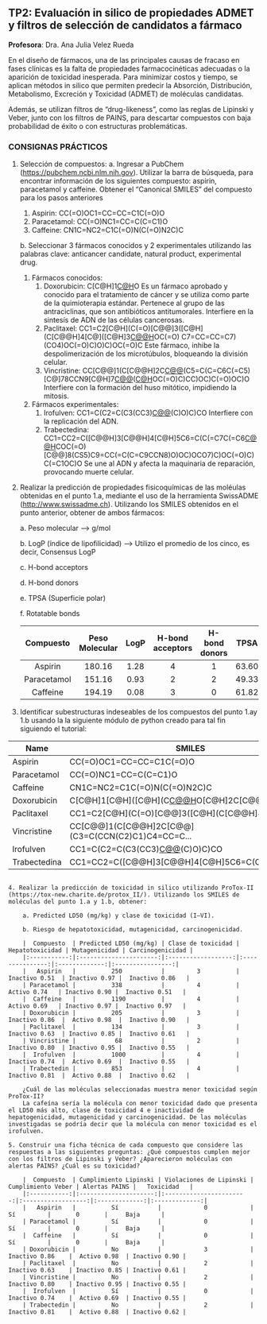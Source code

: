 

## TP2: Evaluación in silico de propiedades ADMET y filtros de selección de candidatos a fármaco

**Profesora**: Dra. Ana Julia Velez Rueda

En el diseño de fármacos, una de las principales causas de fracaso en fases clínicas es la falta de propiedades farmacocinéticas adecuadas o la aparición de toxicidad inesperada. Para minimizar costos y tiempo, se aplican métodos in silico que permiten predecir la Absorción, Distribución, Metabolismo, Excreción y Toxicidad (ADMET) de moléculas candidatas.

Además, se utilizan filtros de “drug-likeness”, como las reglas de Lipinski y Veber, junto con los filtros de PAINS, para descartar compuestos con baja probabilidad de éxito o con estructuras problemáticas.

### CONSIGNAS PRÁCTICOS
 1. Selección de compuestos:
    a. Ingresar a PubChem (https://pubchem.ncbi.nlm.nih.gov). 
    Utilizar la barra de búsqueda, para encontrar información de los siguientes compuesto: aspirin, paracetamol y caffeine. Obtener el “Canonical SMILES” del compuesto para los pasos anteriores

    1. Aspirin: CC(=O)OC1=CC=CC=C1C(=O)O
    2. Paracetamol: CC(=O)NC1=CC=C(C=C1)O
    3. Caffeine: CN1C=NC2=C1C(=O)N(C(=O)N2C)C

    b. Seleccionar 3 fármacos conocidos y 2 experimentales utilizando las palabras clave: anticancer candidate, natural product, experimental drug.

    1. Fármacos conocidos:
        1. Doxorubicin: C[C@H]1[C@H]([C@H](C[C@@H](O1)O[C@H]2C[C@@](CC3=C2C(=C4C(=C3O)C(=O)C5=C(C4=O)C(=CC=C5)OC)O)(C(=O)CO)O)N)O
            Es un fármaco aprobado y conocido para el tratamiento de cáncer y se utiliza como parte de la quimioterapia estándar. Pertenece al grupo de las antraciclinas, que son antibióticos antitumorales. Interfiere en la sintesís de ADN de las células cancerosas.
        2. Paclitaxel: CC1=C2[C@H](C(=O)[C@@]3([C@H](C[C@@H]4[C@]([C@H]3[C@@H]([C@@](C2(C)C)(C[C@@H]1OC(=O)[C@@H]([C@H](C5=CC=CC=C5)NC(=O)C6=CC=CC=C6)O)O)OC(=O) C7=CC=CC=C7)(CO4)OC(=O)C)O)C)OC(=O)C
            Este fármaco, inhibe la despolimerización de los microtúbulos, bloqueando la división celular.
        3. Vincristine:  CC[C@@]1(C[C@@H]2C[C@@](C3=C(CCN(C2)C1)C4=CC=CC=C4N3)(C5=C(C=C6C(=C5)[C@]78CCN9[C@H]7[C@@](C=CC9)([C@H]([C@@]([C@@H]8N6C=O)(C(=O)OC)O)OC(=O)C)CC)OC)C(=O)OC)O
            Interfiere con la formación del huso mitótico, impidiendo la mitosis.
    2. Fármacos experimentales:
        1. Irofulven: CC1=C(C2=C(C3(CC3)[C@@](C(=O)C2=C1)(C)O)C)CO
            Interfiere con la replicación del ADN.
        2. Trabectedina: CC1=CC2=C([C@@H]3[C@@H]4[C@H]5C6=C(C(=C7C(=C6[C@@H](N4[C@H]([C@H](C2)N3C)O)COC(=O)[C@@]8(CS5)C9=CC(=C(C=C9CCN8)O)OC)OCO7)C)OC(=O)C)C(=C1OC)O
            Se une al ADN y afecta la maquinaria de reparación, provocando muerte celular.



 2. Realizar la predicción de propiedades fisicoquímicas de las moléulas obtenidas en el punto 1.a, mediante el uso de la herramienta SwissADME (http://www.swissadme.ch). Utilizando los SMILES obtenidos en el punto anterior, obtener de ambos fármacos:

    a. Peso molecular --> g/mol

    b. LogP (índice de lipofilicidad) --> Utilizo el promedio de los cinco, es decir, Consensus LogP

    c. H-bond acceptors 

    d. H-bond donors

    e. TPSA (Superficie polar)

    f. Rotatable bonds

    |  Compuesto  | Peso Molecular | LogP | H-bond acceptors | H-bond donors | TPSA  | Rotatable bonds |
    |:-----------:|:--------------:|:----:|:----------------:|:-------------:|:-----:|:---------------:|
    |   Aspirin   |     180.16     | 1.28 |        4         |       1       | 63.60 |        3        |
    | Paracetamol |     151.16     | 0.93 |        2         |       2       | 49.33 |        2        |
    |  Caffeine   |     194.19     | 0.08 |        3         |       0       | 61.82 |        0        |
   



3. Identificar subestructuras indeseables de los compuestos del punto 1.ay 1.b usando la la siguiente módulo de python creado para tal fin siguiendo el tutorial:

| Name        | SMILES                                              |    MW   |  LogP  | HBA | HBD |  TPSA  | RotatableBonds | Lipinski_Violations |
|-------------|-----------------------------------------------------|:-------:|:------:|:---:|:---:|:------:|:---------------:|:-------------------:|
| Aspirin     | CC(=O)OC1=CC=CC=C1C(=O)O                            | 180.159 |  1.310 |  3  |  1  |  63.60 |        2        |          0          |
| Paracetamol | CC(=O)NC1=CC=C(C=C1)O                               | 151.165 |  1.351 |  2  |  2  |  49.33 |        1        |          0          |
| Caffeine    | CN1C=NC2=C1C(=O)N(C(=O)N2C)C                        | 194.194 | -1.029 |  6  |  0  |  61.82 |        0        |          0          |
| Doxorubicin | C[C@H]1[C@H]([C@H](C[C@@H](O1)O[C@H]2C[C@@](CC...  | 543.525 |  0.001 | 12  |  6  | 206.07 |        5        |          3          |
| Paclitaxel  | CC1=C2[C@H](C(=O)[C@@]3([C@H](C[C@@H]4[C@]([C@...  | 853.918 |  3.736 | 14  |  4  | 221.29 |       10        |          2          |
| Vincristine | CC[C@@]1(C[C@@H]2C[C@@](C3=C(CCN(C2)C1)C4=CC=C...  | 824.972 |  3.518 | 12  |  3  | 171.17 |        8        |          2          |
| Irofulven   | CC1=C(C2=C(C3(CC3)[C@@](C(=O)C2=C1)(C)O)C)CO       | 246.306 |  1.666 |  3  |  2  |  57.53 |        1        |          0          |
| Trabectedina| CC1=CC2=C([C@@H]3[C@@H]4[C@H]5C6=C(C(=C7C(=C6...   | 761.850 |  3.413 | 15  |  4  | 168.72 |        3        |          2          |

```

4. Realizar la predicción de toxicidad in silico utilizando ProTox-II (https://tox-new.charite.de/protox_II/). Utilizando los SMILES de moléculas del punto 1.a y 1.b, obtener: 

    a. Predicted LD50 (mg/kg) y clase de toxicidad (I–VI).

    b. Riesgo de hepatotoxicidad, mutagenicidad, carcinogenicidad.

    |  Compuesto  | Predicted LD50 (mg/kg) | Clase de toxicidad | Hepatotoxicidad | Mutagenicidad | Carcinogenicidad |
    |:-----------:|:----------------------:|:------------------:|:---------------:|:-------------:|:----------------:|
    |   Aspirin   |          250           |         3          |  Inactivo 0.51  | Inactivo 0.97 |  Inactivo 0.86   |
    | Paracetamol |          338           |         4          |   Activo 0.74   | Inactivo 0.90 |  Inactivo 0.51   |
    |  Caffeine   |          1190          |         4          |   Activo 0.69   | Inactivo 0.97 |  Inactivo 0.97   |
    | Doxorubicin |          205           |         3          |  Inactivo 0.86  |  Activo 0.98  |  Inactivo 0.90   |
    | Paclitaxel  |          134           |         3          |  Inactivo 0.63  | Inactivo 0.85 |  Inactivo 0.61   |
    | Vincristine |           68           |         2          |  Inactivo 0.80  | Inactivo 0.95 |  Inactivo 0.55   |
    |  Irofulven  |          1000          |         4          |  Inactivo 0.74  |  Activo 0.69  |  Inactivo 0.55   |
    | Trabectedin |          853           |         4          |  Inactivo 0.81  |  Activo 0.88  |  Inactivo 0.62   |

    ¿Cuál de las moléculas seleccionadas muestra menor toxicidad según ProTox-II?
    La cafeína sería la molécula con menor toxicidad dado que presenta el LD50 más alto, clase de toxicidad 4 e inactividad de hepatogenicidad, mutagenicidad y carcinogenicidad. De las moléculas investigadas se podría decir que la molécula con menor toxicidad es el irofulven.

5. Construir una ficha técnica de cada compuesto que considere las respuestas a las siguientes preguntas: ¿Qué compuestos cumplen mejor con los filtros de Lipinski y Veber? ¿Aparecieron moléculas con alertas PAINS? ¿Cuál es su toxicidad?

    |  Compuesto  | Cumplimiento Lipinski | Violaciones de Lipinski | Cumplimiento Veber | Alertas PAINS |   Toxicidad   |
    |:-----------:|:---------------------:|:-----------------------:|:------------------:|:-------------:|:-------------:|
    |   Aspirin   |          Sí           |            0            |         Sí         |       0       |     Baja      |
    | Paracetamol |          Sí           |            0            |         Sí         |       0       |     Baja      |
    |  Caffeine   |          Sí           |            0            |         Sí         |       0       |     Baja      |
    | Doxorubicin |          No           |            3            |   Inactivo 0.86    |  Activo 0.98  | Inactivo 0.90 |
    | Paclitaxel  |          No           |            2            |   Inactivo 0.63    | Inactivo 0.85 | Inactivo 0.61 |
    | Vincristine |          No           |            2            |   Inactivo 0.80    | Inactivo 0.95 | Inactivo 0.55 |
    |  Irofulven  |          Sí           |            0            |   Inactivo 0.74    |  Activo 0.69  | Inactivo 0.55 |
    | Trabectedin |          No           |            2            |   Inactivo 0.81    |  Activo 0.88  | Inactivo 0.62 |